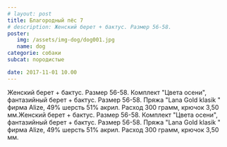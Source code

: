 ```yaml
---
# layout: post
title: Благородный пёс 7
# description: Женский берет + бактус. Размер 56-58.
poster:
   img: /assets/img-dog/dog001.jpg
   name: dog
categorie: собаки
subcat: породистые

date: 2017-11-01 10.00
---
```

<p class="exp">Женский берет + бактус. Размер 56-58.  Комплект "Цвета осени", фантазийный берет + бактус. Размер 56-58. Пряжа "Lana Gold klasik " фирма Alize, 49% шерсть 51% акрил. Расход 300 грамм, крючок 3,50 мм.Женский берет + бактус. Размер 56-58.  Комплект "Цвета осени", фантазийный берет + бактус. Размер 56-58. Пряжа "Lana Gold klasik " фирма Alize, 49% шерсть 51% акрил. Расход 300 грамм, крючок 3,50 мм.</p>

